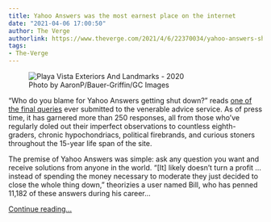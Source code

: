 ```yaml
---
title: Yahoo Answers was the most earnest place on the internet
date: "2021-04-06 17:00:50"
author: The Verge
authorlink: https://www.theverge.com/2021/4/6/22370034/yahoo-answers-shutting-down-most-earnest-place-online
tags:
- The-Verge
---
```

<figure>
      <img alt="Playa Vista Exteriors And Landmarks - 2020" src="https://cdn.vox-cdn.com/thumbor/DYmOgSiGXd2IaJrA5NSs7xKWWfU=/0x243:5100x3643/1310x873/cdn.vox-cdn.com/uploads/chorus_image/image/69084333/1229095599.0.jpg" />
        <figcaption>Photo by AaronP/Bauer-Griffin/GC Images</figcaption>
    </figure>

  <p id="fEfH0Y">“Who do you blame for Yahoo Answers getting shut down?” reads <a href="https://answers.yahoo.com/question/index?qid=20210405155122AA3yax3">one of the final queries</a> ever submitted to the venerable advice service. As of press time, it has garnered more than 250 responses, all from those who’ve regularly doled out their imperfect observations to countless eighth-graders, chronic hypochondriacs, political firebrands, and curious stoners throughout the 15-year life span of the site.</p>
<p id="eIs6ii">The premise of Yahoo Answers was simple: ask any question you want and receive solutions from anyone in the world. “[It] likely doesn’t turn a profit … instead of spending the money necessary to moderate they just decided to close the whole thing down,” theorizies a user named Bill, who has penned 11,182 of these answers during his career...</p>
  <p>
    <a href="https://www.theverge.com/2021/4/6/22370034/yahoo-answers-shutting-down-most-earnest-place-online">Continue reading&hellip;</a>
  </p>
